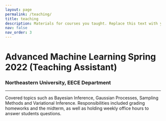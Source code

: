 ```yaml
---
layout: page
permalink: /teaching/
title: teaching
description: Materials for courses you taught. Replace this text with your description.
nav: false
nav_order: 3
---
```


# Advanced Machine Learning Spring 2022 (Teaching Assistant)
### Northeastern University, EECE Department
--- 
Covered topics such as Bayesian Inference, Gaussian Processes, Sampling Methods and Variational Inference. Responsibilities included grading homeworks and the midterm, as well as holding weekly office hours to answer students questions.  
